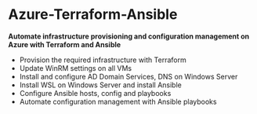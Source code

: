 # Azure-Terraform-Ansible

**Automate infrastructure provisioning and configuration management on Azure with Terraform and Ansible** 

- Provision the required infrastructure with Terraform
- Update WinRM settings on all VMs
- Install and configure AD Domain Services, DNS on Windows Server
- Install WSL on Windows Server and install Ansible
- Configure Ansible hosts, config and playbooks
- Automate configuration management with Ansible playbooks

